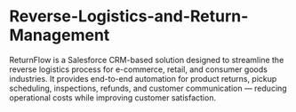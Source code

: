 # Reverse-Logistics-and-Return-Management
ReturnFlow is a Salesforce CRM-based solution designed to streamline the reverse logistics process for e-commerce, retail, and consumer goods industries. It provides end-to-end automation for product returns, pickup scheduling, inspections, refunds, and customer communication — reducing operational costs while improving customer satisfaction.

